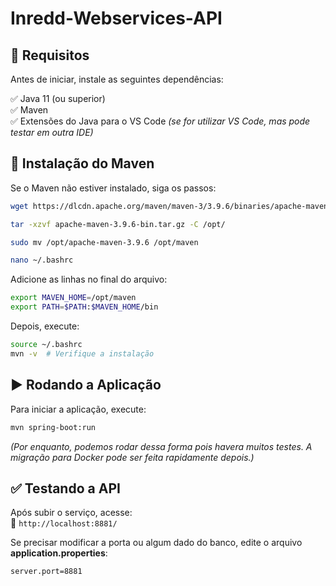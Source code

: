 # Inredd-Webservices-API

## 🚀 Requisitos
Antes de iniciar, instale as seguintes dependências:

✅ Java 11 (ou superior)  
✅ Maven  
✅ Extensões do Java para o VS Code *(se for utilizar VS Code, mas pode testar em outra IDE)*  

## 🔧 Instalação do Maven
Se o Maven não estiver instalado, siga os passos:

```sh
wget https://dlcdn.apache.org/maven/maven-3/3.9.6/binaries/apache-maven-3.9.6-bin.tar.gz

tar -xzvf apache-maven-3.9.6-bin.tar.gz -C /opt/

sudo mv /opt/apache-maven-3.9.6 /opt/maven

nano ~/.bashrc
```
Adicione as linhas no final do arquivo:
```sh
export MAVEN_HOME=/opt/maven
export PATH=$PATH:$MAVEN_HOME/bin
```
Depois, execute:
```sh
source ~/.bashrc
mvn -v  # Verifique a instalação
```

## ▶️ Rodando a Aplicação

Para iniciar a aplicação, execute:
```sh
mvn spring-boot:run
```
*(Por enquanto, podemos rodar dessa forma pois havera muitos testes. A migração para Docker pode ser feita rapidamente depois.)*

## ✅ Testando a API
Após subir o serviço, acesse:  
📌 `http://localhost:8881/`

Se precisar modificar a porta ou algum dado do banco, edite o arquivo **application.properties**:
```properties
server.port=8881
```


